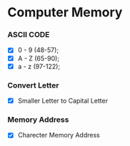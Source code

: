 # Computer Memory

### ASCII CODE

- [x] 0 - 9 (48-57);
- [x] A - Z (65-90);
- [x] a - z (97-122);

### Convert Letter

- [x] Smaller Letter to Capital Letter

### Memory Address
- [x] Charecter Memory Address